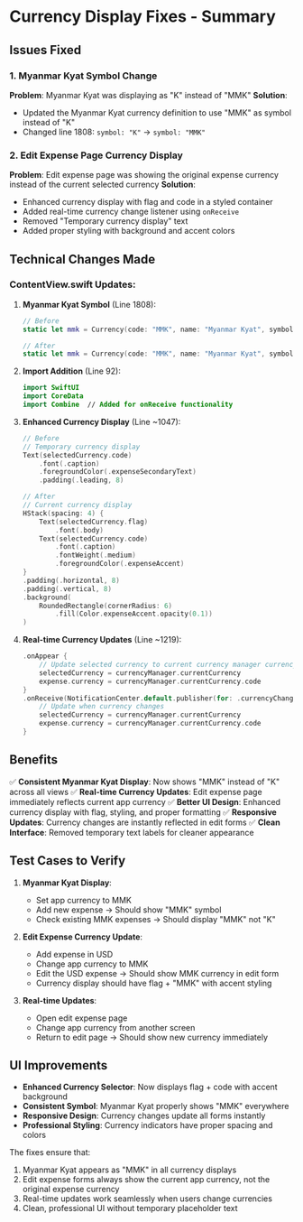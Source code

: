 # Currency Display Fixes - Summary

## Issues Fixed

### 1. Myanmar Kyat Symbol Change
**Problem**: Myanmar Kyat was displaying as "K" instead of "MMK"
**Solution**: 
- Updated the Myanmar Kyat currency definition to use "MMK" as symbol instead of "K"
- Changed line 1808: `symbol: "K"` → `symbol: "MMK"`

### 2. Edit Expense Page Currency Display
**Problem**: Edit expense page was showing the original expense currency instead of the current selected currency
**Solution**:
- Enhanced currency display with flag and code in a styled container
- Added real-time currency change listener using `onReceive`
- Removed "Temporary currency display" text
- Added proper styling with background and accent colors

## Technical Changes Made

### ContentView.swift Updates:

1. **Myanmar Kyat Symbol** (Line 1808):
   ```swift
   // Before
   static let mmk = Currency(code: "MMK", name: "Myanmar Kyat", symbol: "K", flag: "🇲🇲")
   
   // After  
   static let mmk = Currency(code: "MMK", name: "Myanmar Kyat", symbol: "MMK", flag: "🇲🇲")
   ```

2. **Import Addition** (Line 92):
   ```swift
   import SwiftUI
   import CoreData
   import Combine  // Added for onReceive functionality
   ```

3. **Enhanced Currency Display** (Line ~1047):
   ```swift
   // Before
   // Temporary currency display
   Text(selectedCurrency.code)
       .font(.caption)
       .foregroundColor(.expenseSecondaryText)
       .padding(.leading, 8)
   
   // After
   // Current currency display
   HStack(spacing: 4) {
       Text(selectedCurrency.flag)
           .font(.body)
       Text(selectedCurrency.code)
           .font(.caption)
           .fontWeight(.medium)
           .foregroundColor(.expenseAccent)
   }
   .padding(.horizontal, 8)
   .padding(.vertical, 8)
   .background(
       RoundedRectangle(cornerRadius: 6)
           .fill(Color.expenseAccent.opacity(0.1))
   )
   ```

4. **Real-time Currency Updates** (Line ~1219):
   ```swift
   .onAppear {
       // Update selected currency to current currency manager currency
       selectedCurrency = currencyManager.currentCurrency
       expense.currency = currencyManager.currentCurrency.code
   }
   .onReceive(NotificationCenter.default.publisher(for: .currencyChanged)) { _ in
       // Update when currency changes
       selectedCurrency = currencyManager.currentCurrency
       expense.currency = currencyManager.currentCurrency.code
   }
   ```

## Benefits

✅ **Consistent Myanmar Kyat Display**: Now shows "MMK" instead of "K" across all views
✅ **Real-time Currency Updates**: Edit expense page immediately reflects current app currency
✅ **Better UI Design**: Enhanced currency display with flag, styling, and proper formatting
✅ **Responsive Updates**: Currency changes are instantly reflected in edit forms
✅ **Clean Interface**: Removed temporary text labels for cleaner appearance

## Test Cases to Verify

1. **Myanmar Kyat Display**:
   - Set app currency to MMK
   - Add new expense → Should show "MMK" symbol
   - Check existing MMK expenses → Should display "MMK" not "K"

2. **Edit Expense Currency Update**:
   - Add expense in USD
   - Change app currency to MMK
   - Edit the USD expense → Should show MMK currency in edit form
   - Currency display should have flag + "MMK" with accent styling

3. **Real-time Updates**:
   - Open edit expense page
   - Change app currency from another screen
   - Return to edit page → Should show new currency immediately

## UI Improvements

- **Enhanced Currency Selector**: Now displays flag + code with accent background
- **Consistent Symbol**: Myanmar Kyat properly shows "MMK" everywhere
- **Responsive Design**: Currency changes update all forms instantly
- **Professional Styling**: Currency indicators have proper spacing and colors

The fixes ensure that:
1. Myanmar Kyat appears as "MMK" in all currency displays
2. Edit expense forms always show the current app currency, not the original expense currency
3. Real-time updates work seamlessly when users change currencies
4. Clean, professional UI without temporary placeholder text

